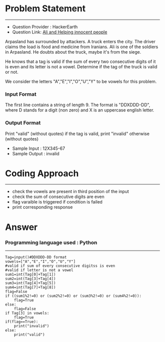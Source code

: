 # Problem Statement
---
- Question Provider : HackerEarth
- Question Link: [Ali and Helping innocent people](hackerearth.com/practice/basic-programming/input-output/basics-of-input-output/practice-problems/algorithm/cartag-948c2b02/)

<p>Arpasland has surrounded by attackers. 
  A truck enters the city. The driver claims the load is food and medicine from Iranians. 
  Ali is one of the soldiers in Arpasland. He doubts about the truck, maybe it's from the siege. 
  </p>He knows that a tag is valid if the sum of every two consecutive digits of it is even and its letter is not a vowel. Determine if the tag of the truck is valid or not.
<p>
We consider the letters "A","E","I","O","U","Y" to be vowels for this problem.
</p>

### Input Format

The first line contains a string of length 9. The format is "DDXDDD-DD", where D stands for a digit (non zero) and X is an uppercase english letter.

### Output Format

Print "valid" (without quotes) if the tag is valid, print "invalid" otherwise (without quotes)

- Sample Input : 12X345-67
- Sample Output : invalid


# Coding Approach
---
- check the vowels are present in third position of the input
- check the sum of consecutive digits are even
- flag varaible is triggered if condition is failed
- print corresponding response

# Answer

### Programming language used : Python
---
```
Tag=input()#DDXDDD-DD format
vowels=["A","E","I","O","U","Y"]
#valid if sum of every consecutive digitss is even
#valid if letter is not a vowel
sum1=int(Tag[0]+Tag[1])   
sum2=int(Tag[3]+Tag[4])
sum3=int(Tag[4]+Tag[5])
sum4=int(Tag[7]+Tag[8])
flag=False
if ((sum1%2!=0) or (sum2%2!=0) or (sum3%2!=0) or (sum4%2!=0)):
    flag=True
else:
    flag=False
if Tag[3] in vowels:
    flag=True
if(flag==True):
    print("invalid")
else:
    print("valid")
```
